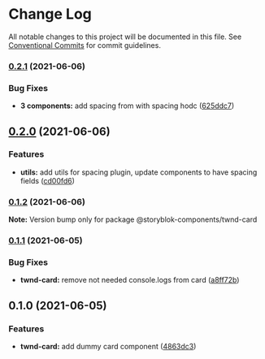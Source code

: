 # Change Log

All notable changes to this project will be documented in this file.
See [Conventional Commits](https://conventionalcommits.org) for commit guidelines.

### [0.2.1](https://github.com/storyblok-components/components/compare/@storyblok-components/twnd-card@0.2.0...@storyblok-components/twnd-card@0.2.1) (2021-06-06)


### Bug Fixes

* **3 components:** add spacing from with spacing hodc ([625ddc7](https://github.com/storyblok-components/components/commit/625ddc7e639a70b3b6c572d35b737e74d1386fb6))



## [0.2.0](https://github.com/storyblok-components/components/compare/@storyblok-components/twnd-card@0.1.2...@storyblok-components/twnd-card@0.2.0) (2021-06-06)


### Features

* **utils:** add utils for spacing plugin, update components to have spacing fields ([cd00fd6](https://github.com/storyblok-components/components/commit/cd00fd6837d5b6947c4eaea85a80d21a9321978d))



### [0.1.2](https://github.com/storyblok-components/components/compare/@storyblok-components/twnd-card@0.1.1...@storyblok-components/twnd-card@0.1.2) (2021-06-06)

**Note:** Version bump only for package @storyblok-components/twnd-card





### [0.1.1](https://github.com/storyblok-components/components/compare/@storyblok-components/twnd-card@0.1.0...@storyblok-components/twnd-card@0.1.1) (2021-06-05)


### Bug Fixes

* **twnd-card:** remove not needed console.logs from card ([a8ff72b](https://github.com/storyblok-components/components/commit/a8ff72b12b0edb7f4120c4dac9f01cf535f6d22f))



## 0.1.0 (2021-06-05)


### Features

* **twnd-card:** add dummy card component ([4863dc3](https://github.com/storyblok-components/components/commit/4863dc372702c1a242ee50907bac9cfff5f61047))
